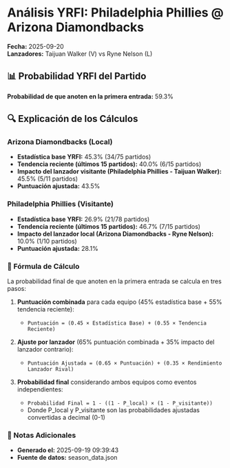 # Análisis YRFI: Philadelphia Phillies @ Arizona Diamondbacks

**Fecha:** 2025-09-20  
**Lanzadores:** Taijuan Walker (V) vs Ryne Nelson (L)

## 📊 Probabilidad YRFI del Partido

**Probabilidad de que anoten en la primera entrada:** 59.3%

## 🔍 Explicación de los Cálculos

### Arizona Diamondbacks (Local)
- **Estadística base YRFI:** 45.3% (34/75 partidos)
- **Tendencia reciente (últimos 15 partidos):** 40.0% (6/15 partidos)
- **Impacto del lanzador visitante (Philadelphia Phillies - Taijuan Walker):** 45.5% (5/11 partidos)
- **Puntuación ajustada:** 43.5%

### Philadelphia Phillies (Visitante)
- **Estadística base YRFI:** 26.9% (21/78 partidos)
- **Tendencia reciente (últimos 15 partidos):** 46.7% (7/15 partidos)
- **Impacto del lanzador local (Arizona Diamondbacks - Ryne Nelson):** 10.0% (1/10 partidos)
- **Puntuación ajustada:** 28.1%

### 📝 Fórmula de Cálculo

La probabilidad final de que anoten en la primera entrada se calcula en tres pasos:

1. **Puntuación combinada** para cada equipo (45% estadística base + 55% tendencia reciente):
   - `Puntuación = (0.45 × Estadística Base) + (0.55 × Tendencia Reciente)`

2. **Ajuste por lanzador** (65% puntuación combinada + 35% impacto del lanzador contrario):
   - `Puntuación Ajustada = (0.65 × Puntuación) + (0.35 × Rendimiento Lanzador Rival)`

3. **Probabilidad final** considerando ambos equipos como eventos independientes:
   - `Probabilidad Final = 1 - ((1 - P_local) × (1 - P_visitante))`
   - Donde P_local y P_visitante son las probabilidades ajustadas convertidas a decimal (0-1)

### 📌 Notas Adicionales

- **Generado el:** 2025-09-19 09:39:43
- **Fuente de datos:** season_data.json
